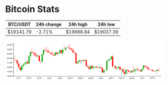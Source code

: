 # Bitcoin Stats

BTC/USDT|24h change|24h high|24h low|
|---|---|---|---|
|$19141.79|-2.71%|$19686.84|$19037.39|

<img src="./chart.svg">
